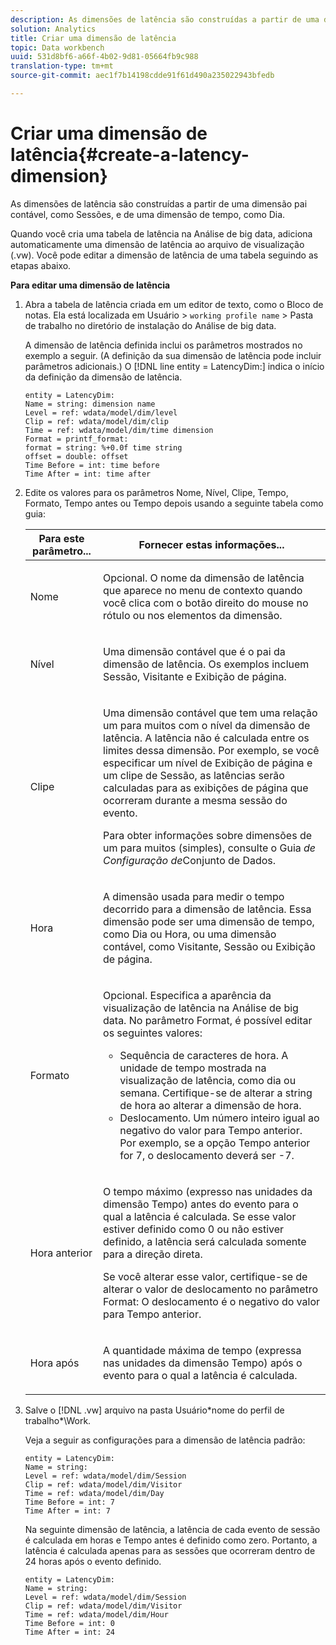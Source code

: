 ```yaml
---
description: As dimensões de latência são construídas a partir de uma dimensão pai contável, como Sessões, e de uma dimensão de tempo, como Dia.
solution: Analytics
title: Criar uma dimensão de latência
topic: Data workbench
uuid: 531d8bf6-a66f-4b02-9d81-05664fb9c988
translation-type: tm+mt
source-git-commit: aec1f7b14198cdde91f61d490a235022943bfedb

---
```



# Criar uma dimensão de latência{#create-a-latency-dimension}

As dimensões de latência são construídas a partir de uma dimensão pai contável, como Sessões, e de uma dimensão de tempo, como Dia.

Quando você cria uma tabela de latência na Análise de big data, adiciona automaticamente uma dimensão de latência ao arquivo de visualização (.vw). Você pode editar a dimensão de latência de uma tabela seguindo as etapas abaixo.

**Para editar uma dimensão de latência**

1. Abra a tabela de latência criada em um editor de texto, como o Bloco de notas. Ela está localizada em Usuário > `working profile name` > Pasta de trabalho no diretório de instalação do Análise de big data.

   A dimensão de latência definida inclui os parâmetros mostrados no exemplo a seguir. (A definição da sua dimensão de latência pode incluir parâmetros adicionais.) O [!DNL line entity = LatencyDim:] indica o início da definição da dimensão de latência.

   ```
   entity = LatencyDim:
   Name = string: dimension name
   Level = ref: wdata/model/dim/level
   Clip = ref: wdata/model/dim/clip
   Time = ref: wdata/model/dim/time dimension
   Format = printf_format: 
   format = string: %+0.0f time string
   offset = double: offset
   Time Before = int: time before
   Time After = int: time after
   ```

1. Edite os valores para os parâmetros Nome, Nível, Clipe, Tempo, Formato, Tempo antes ou Tempo depois usando a seguinte tabela como guia:

   <table id="table_13DF30B8B7314F118D0ED5DF9EA70B9B"> 
   <thead> 
   <tr> 
      <th colname="col1" class="entry"> Para este parâmetro... </th> 
      <th colname="col2" class="entry"> Fornecer estas informações... </th> 
   </tr> 
   </thead>
   <tbody> 
   <tr> 
      <td colname="col1"> <p>Nome </p> </td> 
      <td colname="col2"> <p>Opcional. O nome da dimensão de latência que aparece no menu de contexto quando você clica com o botão direito do mouse no rótulo ou nos elementos da dimensão. </p> </td> 
   </tr> 
   <tr> 
      <td colname="col1"> <p>Nível </p> </td> 
      <td colname="col2"> <p>Uma dimensão contável que é o pai da dimensão de latência. Os exemplos incluem Sessão, Visitante e Exibição de página. </p> </td> 
   </tr> 
   <tr> 
      <td colname="col1"> <p>Clipe </p> </td> 
      <td colname="col2"> <p>Uma dimensão contável que tem uma relação um para muitos com o nível da dimensão de latência. A latência não é calculada entre os limites dessa dimensão. Por exemplo, se você especificar um nível de Exibição de página e um clipe de Sessão, as latências serão calculadas para as exibições de página que ocorreram durante a mesma sessão do evento. </p> <p>Para obter informações sobre dimensões de um para muitos (simples), consulte o Guia <i>de Configuração de</i>Conjunto de Dados. </p> </td> 
   </tr> 
   <tr> 
      <td colname="col1"> <p>Hora </p> </td> 
      <td colname="col2"> <p>A dimensão usada para medir o tempo decorrido para a dimensão de latência. Essa dimensão pode ser uma dimensão de tempo, como Dia ou Hora, ou uma dimensão contável, como Visitante, Sessão ou Exibição de página. </p> </td> 
   </tr> 
   <tr> 
      <td colname="col1"> Formato </td> 
      <td colname="col2"> <p>Opcional. Especifica a aparência da visualização de latência na Análise de big data. No parâmetro Format, é possível editar os seguintes valores: 
      <ul id="ul_ABF4C17BDE2E4F6C9CBDD933674DE861"> 
         <li id="li_5ED6A7267C81444983AF8507ADC6A5AB">Sequência de caracteres de hora. A unidade de tempo mostrada na visualização de latência, como dia ou semana. Certifique-se de alterar a string de hora ao alterar a dimensão de hora. </li> 
         <li id="li_E3B517ECE1494221AAE90455CC0AAB42">Deslocamento. Um número inteiro igual ao negativo do valor para Tempo anterior. Por exemplo, se a opção Tempo anterior for 7, o deslocamento deverá ser -7. </li> 
      </ul> </p> </td> 
   </tr> 
   <tr> 
      <td colname="col1"> <p>Hora anterior </p> </td> 
      <td colname="col2"> <p>O tempo máximo (expresso nas unidades da dimensão Tempo) antes do evento para o qual a latência é calculada. Se esse valor estiver definido como 0 ou não estiver definido, a latência será calculada somente para a direção direta. </p> <p>Se você alterar esse valor, certifique-se de alterar o valor de deslocamento no parâmetro Format: O deslocamento é o negativo do valor para Tempo anterior. </p> </td> 
   </tr> 
   <tr> 
      <td colname="col1"> <p>Hora após </p> </td> 
      <td colname="col2"> <p>A quantidade máxima de tempo (expressa nas unidades da dimensão Tempo) após o evento para o qual a latência é calculada. </p> </td> 
   </tr> 
   </tbody> 
   </table>

1. Salve o [!DNL .vw] arquivo na pasta Usuário\*nome do perfil de trabalho*\Work.

   Veja a seguir as configurações para a dimensão de latência padrão:

   ```
   entity = LatencyDim:
   Name = string: 
   Level = ref: wdata/model/dim/Session
   Clip = ref: wdata/model/dim/Visitor
   Time = ref: wdata/model/dim/Day
   Time Before = int: 7
   Time After = int: 7
   ```

   Na seguinte dimensão de latência, a latência de cada evento de sessão é calculada em horas e Tempo antes é definido como zero. Portanto, a latência é calculada apenas para as sessões que ocorreram dentro de 24 horas após o evento definido.

   ```
   entity = LatencyDim:
   Name = string:
   Level = ref: wdata/model/dim/Session
   Clip = ref: wdata/model/dim/Visitor
   Time = ref: wdata/model/dim/Hour
   Time Before = int: 0
   Time After = int: 24
   ```
